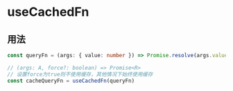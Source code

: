 # useCachedFn

## 用法

```typescript
const queryFn = (args: { value: number }) => Promise.resolve(args.value)

// (args: A, force?: boolean) => Promise<R>
// 设置force为true则不使用缓存，其他情况下始终使用缓存
const cacheQueryFn = useCachedFn(queryFn)
```

